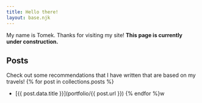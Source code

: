 ```yaml
---
title: Hello there!
layout: base.njk
---
```


My name is Tomek. Thanks for visiting my site! <b>This page is currently under construction.</b>

## Posts
Check out some recommendations that I have written that are based on my travels!
{% for post in collections.posts %}
- [{{ post.data.title }}](portfolio/{{ post.url }})
{% endfor %}w